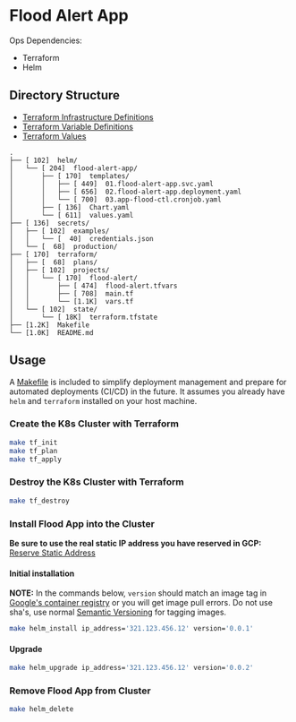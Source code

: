 # Flood Alert App

Ops Dependencies:

- Terraform
- Helm

## Directory Structure

- [Terraform Infrastructure Definitions](terraform/projects/flood-alert/main.tf)
- [Terraform Variable Definitions](terraform/projects/flood-alert/vars.tf)
- [Terraform Values](terraform/projects/flood-alert/flood-alert.tf)

```
.
├── [ 102]  helm/
│   └── [ 204]  flood-alert-app/
│       ├── [ 170]  templates/
│       │   ├── [ 449]  01.flood-alert-app.svc.yaml
│       │   ├── [ 656]  02.flood-alert-app.deployment.yaml
│       │   └── [ 700]  03.app-flood-ctl.cronjob.yaml
│       ├── [ 136]  Chart.yaml
│       └── [ 611]  values.yaml
├── [ 136]  secrets/
│   ├── [ 102]  examples/
│   │   └── [  40]  credentials.json
│   └── [  68]  production/
├── [ 170]  terraform/
│   ├── [  68]  plans/
│   ├── [ 102]  projects/
│   │   └── [ 170]  flood-alert/
│   │       ├── [ 474]  flood-alert.tfvars
│   │       ├── [ 708]  main.tf
│   │       └── [1.1K]  vars.tf
│   └── [ 102]  state/
│       └── [ 18K]  terraform.tfstate
├── [1.2K]  Makefile
└── [1.0K]  README.md
```

## Usage

A [Makefile](Makefile) is included to simplify deployment management and prepare for automated deployments (CI/CD) in the future. It assumes you already have `helm` and `terraform` installed on your host machine.

### Create the K8s Cluster with Terraform

```sh
make tf_init
make tf_plan
make tf_apply
```

### Destroy the K8s Cluster with Terraform

```sh
make tf_destroy
```

### Install Flood App into the Cluster

**Be sure to use the real static IP address you have reserved in GCP:** [Reserve Static Address](https://console.cloud.google.com/networking/addresses/list)

#### Initial installation

**NOTE:** In the commands below, `version` should match an image tag in [Google's container registry](https://console.cloud.google.com/gcr/images/) or you will get image pull errors. Do not use sha's, use normal [Semantic Versioning](https://semver.org/) for tagging images.

```sh
make helm_install ip_address='321.123.456.12' version='0.0.1'
```

#### Upgrade

```sh
make helm_upgrade ip_address='321.123.456.12' version='0.0.2'
```

### Remove Flood App from Cluster

```sh
make helm_delete
```

